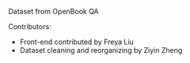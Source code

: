 Dataset from OpenBook QA 

Contributors:
- Front-end contributed by Freya Liu 
- Dataset cleaning and reorganizing by Ziyin Zheng

